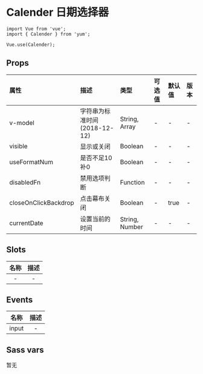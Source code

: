 # Calender 日期选择器

```JS
import Vue from 'vue';
import { Calender } from 'yum';

Vue.use(Calender);
```

## Props

| 属性 | 描述 | 类型 | 可选值 | 默认值 | 版本 |
| :- | :- | :- | :- | :- | :- |
| v-model | 字符串为标准时间(2018-12-12) | String, Array | - | - | - |
| visible | 显示或关闭 | Boolean | - | - | - |
| useFormatNum | 是否不足10补0 | Boolean | - | - | - |
| disabledFn | 禁用选项判断 | Function | - | - | - |
| closeOnClickBackdrop | 点击幕布关闭 | Boolean | - | true | - |
| currentDate | 设置当前的时间 | String, Number | - | - | - |


## Slots

| 名称 | 描述 |
| :-: | :-: |
| - | - |


## Events

| 名称 | 描述 |
| :-: | :-: |
| input | - |


## Sass vars

暂无